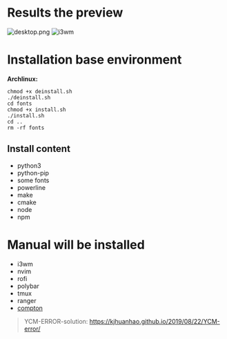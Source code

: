 # Results the preview

![desktop.png](https://cdn.jsdelivr.net/gh/kjhuanhao/dotfiles/.img/desktop.png)
![i3wm](https://cdn.jsdelivr.net/gh/kjhuanhao/dotfiles/.img/i3.png)



# Installation base environment
**Archlinux:**
```shell
chmod +x deinstall.sh
./deinstall.sh
cd fonts
chmod +x install.sh
./install.sh
cd ..
rm -rf fonts
```
## Install content
- python3
- python-pip
- some fonts
- powerline 
- make
- cmake 
- node
- npm

# Manual will be installed

- i3wm
- nvim
- rofi
- polybar
- tmux
- ranger
- [compton](https://github.com/kjhuanhao/compton)

> YCM-ERROR-solution: https://kjhuanhao.github.io/2019/08/22/YCM-error/

